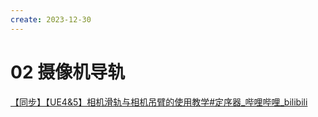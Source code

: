 ```yaml
---
create: 2023-12-30
---
```

# 02 摄像机导轨

[【同步】【UE4&5】相机滑轨与相机吊臂的使用教学#定序器_哔哩哔哩_bilibili](https://www.bilibili.com/video/BV1wK4y1V7Md/)